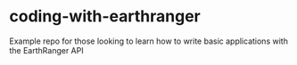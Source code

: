 # coding-with-earthranger
Example repo for those looking to learn how to write basic applications with the EarthRanger API
